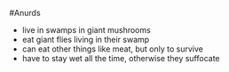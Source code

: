 #Anurds

* live in swamps in giant mushrooms
*  eat giant flies living in their swamp
* can eat other things like meat, but only to survive
* have to stay wet all the time, otherwise they suffocate